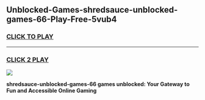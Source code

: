 
## Unblocked-Games-shredsauce-unblocked-games-66-Play-Free-5vub4
<h3>
<a href="https://premium76.site?title=shredsauce-unblocked-games-66&ref=09A">CLICK TO PLAY</a></h3>
<hr>

<h3>
<a href="https://premium76.site?title=shredsauce-unblocked-games-66&ref=09A">CLICK 2 PLAY</a>
  
</h3>

<a href="https://premium76.site?title=shredsauce-unblocked-games-66&ref=09A"><img src="https://clearcache.store/games.png"></a>


**shredsauce-unblocked-games-66 games unblocked: Your Gateway to Fun and Accessible Online Gaming**
